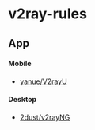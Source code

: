 # v2ray-rules

## App

#### Mobile

* [yanue/V2rayU](https://github.com/yanue/V2rayU/tree/master)

#### Desktop

* [2dust/v2rayNG](https://github.com/2dust/v2rayNG)
